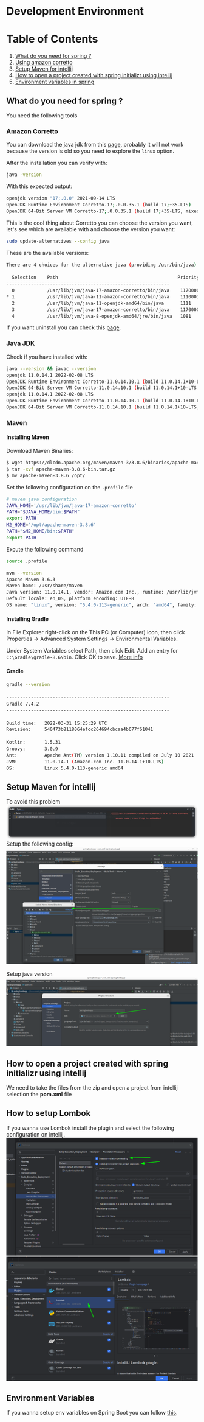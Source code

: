 # Development Environment

# Table of Contents
1. [What do you need for spring ?](#what-do-you-need-for-spring)
2. [Using amazon corretto](#amazon-corretto)
3. [Setup Maven for intellij](#setup-maven-for-intellij)
4. [How to open a project created with spring initializr using intellij](#how-to-open-a-project-created-with-spring-initializr-using-intellij)
5. [Environment variables in spring](#environment-variables)

## What do you need for spring ?
You need the following tools

### Amazon Corretto
You can download the java jdk from this [page](https://docs.aws.amazon.com/corretto/latest/corretto-17-ug/generic-linux-install.html), probably it will not work because the version is old so you need to explore the `linux` option.

After the installation you can verify with:
```bash
java -version
```
With this expected output:
```bash
openjdk version "17;.0.0" 2021-09-14 LTS
OpenJDK Runtime Environment Corretto-17;.0.0.35.1 (build 17;+35-LTS)
OpenJDK 64-Bit Server VM Corretto-17;.0.0.35.1 (build 17;+35-LTS, mixed mode, sharing)
```
This is the cool thing about Corretto you can choose the version you want, let's see which are available with and choose the version you want:
```bash
sudo update-alternatives --config java
```
These are the available versions:
```bash
There are 4 choices for the alternative java (providing /usr/bin/java).

  Selection    Path                                            Priority   Status
------------------------------------------------------------
  0            /usr/lib/jvm/java-17-amazon-corretto/bin/java    11700002  auto mode
* 1            /usr/lib/jvm/java-11-amazon-corretto/bin/java    11100014  manual mode
  2            /usr/lib/jvm/java-11-openjdk-amd64/bin/java      1111      manual mode
  3            /usr/lib/jvm/java-17-amazon-corretto/bin/java    11700002  manual mode
  4            /usr/lib/jvm/java-8-openjdk-amd64/jre/bin/java   1081      manual mode
```
If you want uninstall you can check this [page](https://docs.aws.amazon.com/corretto/latest/corretto-17-ug/generic-linux-install.html).
### Java JDK
Check if you have installed with:
```bash
java --version && javac --version
openjdk 11.0.14.1 2022-02-08 LTS
OpenJDK Runtime Environment Corretto-11.0.14.10.1 (build 11.0.14.1+10-LTS)
OpenJDK 64-Bit Server VM Corretto-11.0.14.10.1 (build 11.0.14.1+10-LTS, mixed mode)
openjdk 11.0.14.1 2022-02-08 LTS
OpenJDK Runtime Environment Corretto-11.0.14.10.1 (build 11.0.14.1+10-LTS)
OpenJDK 64-Bit Server VM Corretto-11.0.14.10.1 (build 11.0.14.1+10-LTS, mixed mode)
```
### Maven

#### Installing Maven

Download Maven Binaries:
```bash
$ wget https://dlcdn.apache.org/maven/maven-3/3.8.6/binaries/apache-maven-3.8.6-bin.tar.gz
$ tar -xvf apache-maven-3.8.6-bin.tar.gz
$ mv apache-maven-3.8.6 /opt/
```
Set the following configuration on the ``.profile`` file
```bash
# maven java configuration
JAVA_HOME='/usr/lib/jvm/java-17-amazon-corretto'
PATH="$JAVA_HOME/bin:$PATH"
export PATH
M2_HOME='/opt/apache-maven-3.8.6'
PATH="$M2_HOME/bin:$PATH"
export PATH
```
Excute the following command
```bash
source .profile
```

```bash
mvn --version
Apache Maven 3.6.3
Maven home: /usr/share/maven
Java version: 11.0.14.1, vendor: Amazon.com Inc., runtime: /usr/lib/jvm/java-11-amazon-corretto
Default locale: en_US, platform encoding: UTF-8
OS name: "linux", version: "5.4.0-113-generic", arch: "amd64", family: "unix"
```
#### Installing Gradle
In File Explorer right-click on the This PC (or Computer) icon, then click Properties -> Advanced System Settings -> Environmental Variables.

Under System Variables select Path, then click Edit. Add an entry for `C:\Gradle\gradle-8.6\bin`. Click OK to save.
[More info](https://gradle.org/install/)
#### Gradle
```bash
gradle --version

------------------------------------------------------------
Gradle 7.4.2
------------------------------------------------------------

Build time:   2022-03-31 15:25:29 UTC
Revision:     540473b8118064efcc264694cbcaa4b677f61041

Kotlin:       1.5.31
Groovy:       3.0.9
Ant:          Apache Ant(TM) version 1.10.11 compiled on July 10 2021
JVM:          11.0.14.1 (Amazon.com Inc. 11.0.14.1+10-LTS)
OS:           Linux 5.4.0-113-generic amd64
```

## Setup Maven for intellij
To avoid this problem
![Example screenshot](./setup-environment-assets/is-not-correct-mave-home.png)
Setup the following config:
![Setup maven](./setup-environment-assets/setup-maven-intellij.png)

Setup java version
![Setup java](./setup-environment-assets/setup-sdk-java-version-jdk.png)
## How to open a project created with spring initializr using intellij

We need to take the files from the zip and open a project from intellij selection the **pom.xml** file

## How to setup Lombok
If you wanna use Lombok install the plugin and select the following configuration on intellij.
![lombok-setup](setup-environment-assets/lombok-intellij-setup.png)
![lombok-plugin](setup-environment-assets/lombok-plugin.png)

## Environment Variables
If you wanna setup env variables on Spring Boot you can follow [this](https://www.youtube.com/watch?v=PmGLn3ua_lU&t=712s).